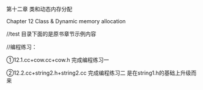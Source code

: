 第十二章 类和动态内存分配

Chapter 12 Class & Dynamic memory allocation

//test 目录下面的是原书章节示例内容

//编程练习：

①12.1.cc+cow.cc+cow.h 完成编程练习一

②12.2.cc+string2.h+string2.cc 完成编程练习二 是在string1.h的基础上升级而来
